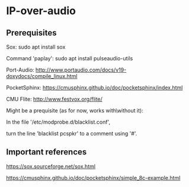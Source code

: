 # IP-over-audio

## Prerequisites

Sox: sudo apt install sox

Command 'paplay': sudo apt install pulseaudio-utils

Port-Audio: http://www.portaudio.com/docs/v19-doxydocs/compile_linux.html

PocketSphinx: https://cmusphinx.github.io/doc/pocketsphinx/index.html

CMU Flite: http://www.festvox.org/flite/


Might be a prequisite (as for now, works with\without it):

In the file '/etc/modprobe.d/blacklist.conf',

turn the line 'blacklist pcspkr' to a comment using '#'.


## Important references

https://sox.sourceforge.net/sox.html

https://cmusphinx.github.io/doc/pocketsphinx/simple_8c-example.html
